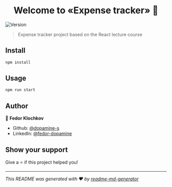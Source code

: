 <h1 align="center">Welcome to «Expense tracker» 👋</h1>
<p>
  <img alt="Version" src="https://img.shields.io/badge/version-0.1.0-blue.svg?cacheSeconds=2592000" />
</p>

> Expense tracker project based on the React lecture course

## Install

```sh
npm install
```

## Usage

```sh
npm run start
```

## Author

👤 **Fedor Klochkov**

* Github: [@dopamine-s](https://github.com/dopamine-s)
* LinkedIn: [@fedor-dopamine](https://linkedin.com/in/fedor-dopamine)

## Show your support

Give a ⭐️ if this project helped you!

***
_This README was generated with ❤️ by [readme-md-generator](https://github.com/kefranabg/readme-md-generator)_
